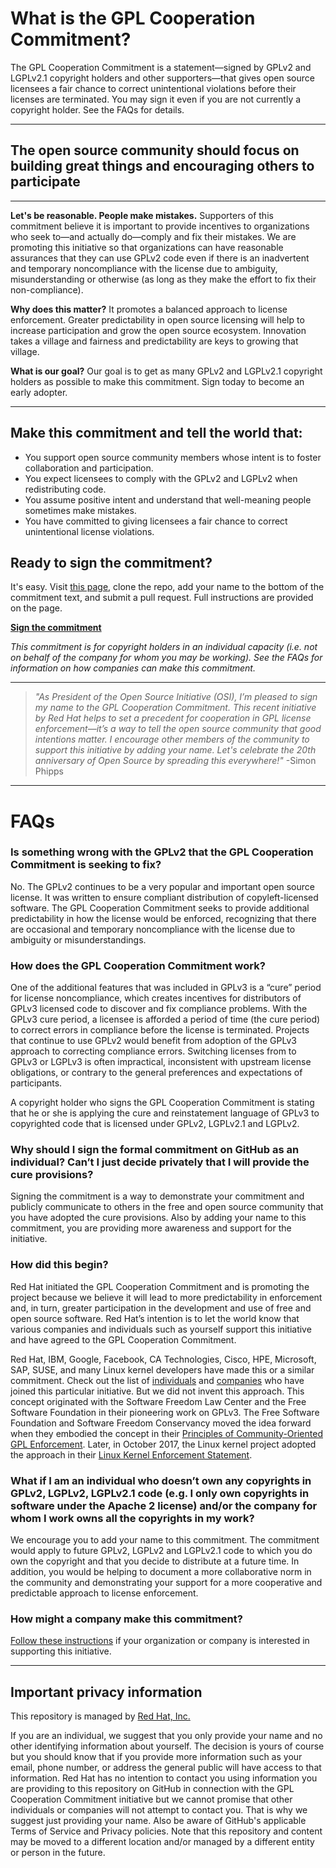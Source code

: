 
# What is the GPL Cooperation Commitment?

The GPL Cooperation Commitment is a statement―signed by GPLv2 and LGPLv2.1 copyright holders and other supporters―that gives open source licensees a fair chance to correct unintentional violations before their licenses are terminated. You may sign it even if you are not currently a copyright holder. See the FAQs for details. 

---
  
## The open source community should focus on building great things and encouraging others to participate
  
---

**Let's be reasonable. People make mistakes.** 
Supporters of this commitment believe it is important to provide incentives to organizations who seek to―and actually do―comply and fix their mistakes. We are promoting this initiative so that organizations can have reasonable assurances that they can use GPLv2 code even if there is an inadvertent and temporary noncompliance with the license due to ambiguity, misunderstanding or otherwise  (as long as they make the effort to fix their non-compliance). 

**Why does this matter?** 
It promotes a balanced approach to license enforcement. Greater predictability in open source licensing will help to increase participation and grow the open source ecosystem. Innovation takes a village and fairness and predictability are keys to growing that village. 

**What is our goal?** 
Our goal is to get as many GPLv2 and LGPLv2.1 copyright holders as possible to make this commitment. Sign today to become an early adopter. 

---
  
## Make this commitment and tell the world that:

* You support open source community members whose intent is to foster collaboration and participation.
* You expect licensees to comply with the GPLv2 and LGPLv2 when redistributing code.
* You assume positive intent and understand that well-meaning people sometimes make mistakes.
* You have committed to giving licensees a fair chance to correct unintentional license violations.
  

## Ready to sign the commitment?

It's easy. Visit [this page](https://github.com/gplcc/gplcc/blob/745eedd7a16287aea790aa1536a2f102247d2d20/Individual/README-INDIVIDUAL.md), clone the repo, add your name to the bottom of the commitment text, and submit a pull request. Full instructions are provided on the page. 

**[Sign the commitment](https://github.com/gplcc/gplcc/blob/745eedd7a16287aea790aa1536a2f102247d2d20/Individual/README-INDIVIDUAL.md)**

_This commitment is for copyright holders in an individual capacity (i.e. not on behalf of the company for whom you may be working). See the FAQs for information on how companies can make this commitment._
  
---

> _"As President of the Open Source Initiative (OSI), I’m pleased to sign my name to the GPL Cooperation Commitment. This  recent initiative by Red Hat helps to set a precedent for cooperation in GPL license enforcement―it’s a way to tell the open source community that good intentions matter. I encourage other members of the community to support this initiative by adding your name. Let's celebrate the 20th anniversary of Open Source by spreading this everywhere!"_  -Simon Phipps

---

# FAQs

### Is something wrong with the GPLv2 that the GPL Cooperation Commitment is seeking to fix?

No. The GPLv2 continues to be a very popular and important open source license. It was written to ensure compliant distribution of copyleft-licensed software. The GPL Cooperation Commitment seeks to provide additional predictability in how the license would be enforced, recognizing that there are occasional and temporary noncompliance with the license due to ambiguity or misunderstandings.

### How does the GPL Cooperation Commitment work?

One of the additional features that was included in GPLv3 is a “cure” period for license noncompliance, which creates incentives for distributors of GPLv3 licensed code to discover and fix compliance problems. With the GPLv3 cure period, a licensee is afforded a period of time (the cure period) to correct errors in compliance before the license is terminated.  Projects that continue to use GPLv2 would benefit from adoption of the GPLv3 approach to correcting compliance errors. Switching licenses from to GPLv3 or LGPLv3 is often impractical, inconsistent with upstream license obligations, or contrary to the general preferences and expectations of participants. 

A copyright holder who signs the GPL Cooperation Commitment is stating that he or she is applying the cure and reinstatement language of GPLv3 to copyrighted code that is licensed under GPLv2, LGPLv2.1 and LGPLv2. 

### Why should I sign the formal commitment on GitHub as an individual? Can’t I just decide privately that I will provide the cure provisions?

Signing the commitment is a way to demonstrate your commitment and publicly communicate to others in the free and open source community that you have adopted the cure provisions. Also by adding your name to this commitment, you are providing more awareness and support for the initiative.  

### How did this begin?

Red Hat initiated the GPL Cooperation Commitment and is promoting the project because we believe it will lead to more predictability in enforcement and, in turn, greater participation in the development and use of free and open source software. Red Hat’s intention is to let the world know that various companies and individuals such as yourself support this initiative and have agreed to the GPL Cooperation Commitment.

Red Hat, IBM, Google, Facebook, CA Technologies, Cisco, HPE, Microsoft, SAP, SUSE, and many Linux kernel developers have made this or a similar commitment. Check out the list of [individuals](https://github.com/gplcc/gplcc/blob/745eedd7a16287aea790aa1536a2f102247d2d20/Individual/README-INDIVIDUAL.md) and [companies](https://github.com/gplcc/gplcc/blob/96192bc752b4cb347c60346ca38da0111b30c4da/Company/Company-List.md) who have joined this particular initiative. But we did not invent this approach.  This concept originated with the Software Freedom Law Center and the Free Software Foundation in their pioneering work on GPLv3.  The Free Software Foundation and Software Freedom Conservancy moved the idea forward when they embodied the concept in their [Principles of Community-Oriented GPL Enforcement](https://www.fsf.org/licensing/enforcement-principles). Later, in October 2017, the Linux kernel project adopted the approach in their [Linux Kernel Enforcement Statement](https://git.kernel.org/pub/scm/linux/kernel/git/torvalds/linux.git/tree/Documentation/process/kernel-enforcement-statement.rst). 


### What if I am an individual who doesn’t own any copyrights in GPLv2, LGPLv2, LGPLv2.1 code (e.g. I only own copyrights in software under the Apache 2 license) and/or the company for whom I work owns all the copyrights in my work?

We encourage you to add your name to this commitment. The commitment would apply to future GPLv2, LGPLv2 and LGPLv2.1 code to which you do own the copyright and that you decide to distribute at a future time. In addition, you would be helping to document a more collaborative norm in the community and demonstrating your support for a more cooperative and predictable approach to license enforcement.  

### How might a company make this commitment?

[Follow these instructions](https://github.com/gplcc/gplcc/blob/30f9337f74d77a53916d1f14b24024789c7cd461/Company/README-COMPANY.md) if your organization or company is interested in supporting this initiative.

---

## Important privacy information

This repository is managed by [Red Hat, Inc.](https://redhat.com) 

If you are an individual, we suggest that you only provide your name and no other identifying information about yourself. The decision is yours of course but you should know that if you provide more information such as your email, phone number, or address the general public will have access to that information. Red Hat has no intention to contact you using information you are providing to this repository on GitHub in connection with the GPL Cooperation Commitment initiative but we cannot promise that other individuals or companies will not attempt to contact you. That is why we suggest just providing your name. Also be aware of GitHub's applicable Terms of Service and Privacy policies. Note that this repository and content may be moved to a different location and/or managed by a different entity or person in the future.  
